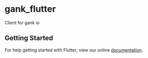# gank_flutter

Client for gank io

## Getting Started

For help getting started with Flutter, view our online
[documentation](https://flutter.io/).

